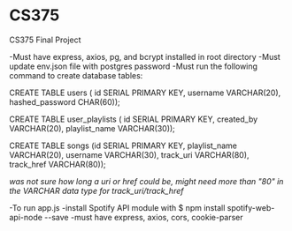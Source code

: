 # CS375
CS375 Final Project

-Must have express, axios, pg, and bcrypt installed in root directory -Must update env.json file with postgres password -Must run the following command to create database tables:

CREATE TABLE users ( id SERIAL PRIMARY KEY, username VARCHAR(20), hashed_password CHAR(60));

CREATE TABLE user_playlists ( id SERIAL PRIMARY KEY, created_by VARCHAR(20), playlist_name VARCHAR(30));

CREATE TABLE songs (id SERIAL PRIMARY KEY, playlist_name VARCHAR(20), username VARCHAR(30), track_uri VARCHAR(80), track_href VARCHAR(80));

*was not sure how long a uri or href could be, might need more than "80" in the VARCHAR data type for track_uri/track_href*

-To run app.js 
  -install Spotify API module with $ npm install spotify-web-api-node --save
  -must have express, axios, cors, cookie-parser
